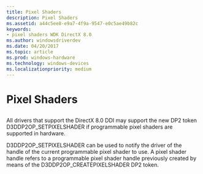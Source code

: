 ```yaml
---
title: Pixel Shaders
description: Pixel Shaders
ms.assetid: a44c5ee8-e9a7-4f9a-9547-e0c5ae49b82c
keywords:
- pixel shaders WDK DirectX 8.0
ms.author: windowsdriverdev
ms.date: 04/20/2017
ms.topic: article
ms.prod: windows-hardware
ms.technology: windows-devices
ms.localizationpriority: medium
---
```


# Pixel Shaders


## <span id="ddk_pixel_shaders_gg"></span><span id="DDK_PIXEL_SHADERS_GG"></span>


All drivers that support the DirectX 8.0 DDI may support the new DP2 token D3DDP2OP\_SETPIXELSHADER if programmable pixel shaders are supported in hardware.

D3DDP2OP\_SETPIXELSHADER can be used to notify the driver of the handle of the current programmable pixel shader to use. A pixel shader handle refers to a programmable pixel shader handle previously created by means of the D3DDP2OP\_CREATEPIXELSHADER DP2 token.

 

 





